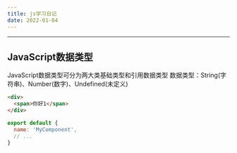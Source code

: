```yaml
---
title: js学习日记
date: 2022-01-04
---
```

---
JavaScript数据类型
---
JavaScript数据类型可分为两大类基础类型和引用数据类型
数据类型：String(字符串)、Number(数字)、Undefined(未定义)
``` html
<div>
  <span>你好1</span>
</div>
```

``` js
export default {
  name: 'MyComponent',
  // ...
}
```